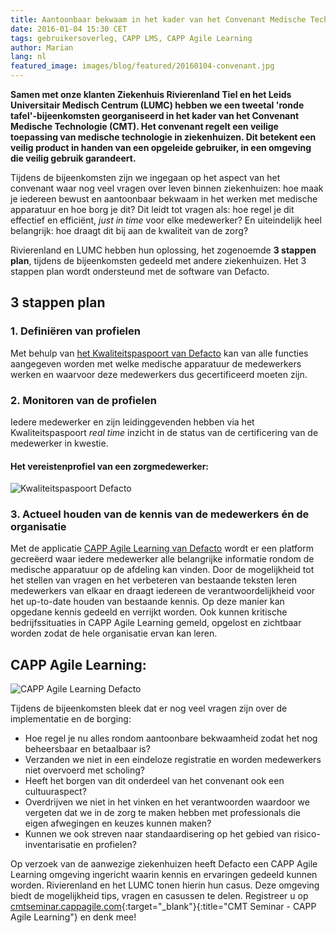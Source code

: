 ```yaml
---
title: Aantoonbaar bekwaam in het kader van het Convenant Medische Technologie
date: 2016-01-04 15:30 CET
tags: gebruikersoverleg, CAPP LMS, CAPP Agile Learning
author: Marian
lang: nl
featured_image: images/blog/featured/20160104-convenant.jpg
---
```


__Samen met onze klanten Ziekenhuis Rivierenland Tiel en het Leids Universitair Medisch Centrum (LUMC) hebben we een tweetal 'ronde tafel'-bijeenkomsten georganiseerd in het kader van het Convenant Medische Technologie (CMT). Het convenant regelt een veilige toepassing van medische technologie in ziekenhuizen. Dit betekent een veilig product in handen van een opgeleide gebruiker, in een omgeving die veilig gebruik garandeert.__

Tijdens de bijeenkomsten zijn we ingegaan op het aspect van het convenant waar nog veel vragen over leven binnen ziekenhuizen: hoe maak je iedereen bewust en aantoonbaar bekwaam in het werken met medische apparatuur en hoe borg je dit? Dit leidt tot vragen als: hoe regel je dit effectief en efficiënt, *just in time* voor elke medewerker? En uiteindelijk heel belangrijk: hoe draagt dit bij aan de kwaliteit van de zorg?

Rivierenland en LUMC hebben hun oplossing, het zogenoemde **3 stappen plan**, tijdens de bijeenkomsten gedeeld met andere ziekenhuizen. Het 3 stappen plan wordt ondersteund met de software van Defacto.

## 3 stappen plan

### 1. Definiëren van profielen

Met behulp van [het Kwaliteitspaspoort van Defacto](/kwaliteitspaspoort/) kan van alle functies aangegeven worden met welke medische apparatuur de medewerkers werken en waarvoor deze medewerkers dus gecertificeerd moeten zijn.

### 2. Monitoren van de profielen

Iedere medewerker en zijn leidinggevenden hebben via het Kwaliteitspaspoort *real time* inzicht in de status van de certificering van de medewerker in kwestie.

#### Het vereistenprofiel van een zorgmedewerker:

![Kwaliteitspaspoort Defacto](/images/blog/kwaliteitspaspoort-defacto.png)

### 3. Actueel houden van de kennis van de medewerkers én de organisatie

Met de applicatie [CAPP Agile Learning van Defacto](/capp-agile-learning/) wordt er een platform gecreëerd waar iedere medewerker alle belangrijke informatie rondom de medische apparatuur op de afdeling kan vinden. Door de mogelijkheid tot het stellen van vragen en het verbeteren van bestaande teksten leren medewerkers van elkaar en draagt iedereen de verantwoordelijkheid voor het up-to-date houden van bestaande kennis. Op deze manier kan opgedane kennis gedeeld en verrijkt worden. Ook kunnen kritische bedrijfssituaties in CAPP Agile Learning gemeld, opgelost en zichtbaar worden zodat de hele organisatie ervan kan leren.

## CAPP Agile Learning:

![CAPP Agile Learning Defacto](/images/blog/cappagilelearning-defacto.png)

Tijdens de bijeenkomsten bleek dat er nog veel vragen zijn over de implementatie en de borging:

- Hoe regel je nu alles rondom aantoonbare bekwaamheid zodat het nog beheersbaar en betaalbaar is?
- Verzanden we niet in een eindeloze registratie en worden medewerkers niet overvoerd met scholing?
- Heeft het borgen van dit onderdeel van het convenant ook een cultuuraspect?
- Overdrijven we niet in het vinken en het verantwoorden waardoor we vergeten dat we in de zorg te maken hebben met professionals die eigen afwegingen en keuzes kunnen maken?
- Kunnen we ook streven naar standaardisering op het gebied van risico-inventarisatie en profielen?

Op verzoek van de aanwezige ziekenhuizen heeft Defacto een CAPP Agile Learning omgeving ingericht waarin kennis en ervaringen gedeeld kunnen worden. Rivierenland en het LUMC tonen hierin hun casus. Deze omgeving biedt de mogelijkheid tips, vragen en casussen te delen. Registreer u op [cmtseminar.cappagile.com](https://cmtseminar.cappagile.com/login){:target="_blank"}{:title="CMT Seminar - CAPP Agile Learning"} en denk mee!

